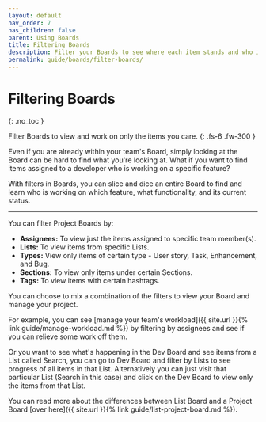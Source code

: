 ```yaml
---
layout: default
nav_order: 7
has_children: false
parent: Using Boards
title: Filtering Boards
description: Filter your Boards to see where each item stands and who is working on what to manage workload
permalink: guide/boards/filter-boards/
---
```

# Filtering Boards
{: .no_toc }

Filter Boards to view and work on only the items you care.
{: .fs-6 .fw-300 }

Even if you are already within your team's Board, simply looking at the Board can be hard to find what you're looking at. What if you want to find items assigned to a developer who is working on a specific feature? 

With filters in Boards, you can slice and dice an entire Board to find and learn who is working on which feature, what functionality, and its current status.

---

You can filter Project Boards by:

* **Assignees:** To view just the items assigned to specific team member(s).
* **Lists:** To view items from specific Lists.
* **Types:** View only items of certain type - User story, Task, Enhancement, and Bug.
* **Sections:** To view only items under certain Sections.
* **Tags:** To view items with certain hashtags.

You can choose to mix a combination of the filters to view your Board and manage your project. 

For example, you can see [manage your team's workload]({{ site.url }}{% link guide/manage-workload.md %}) by filtering by assignees and see if you can relieve some work off them.

Or you want to see what's happening in the Dev Board and see items from a List called Search, you can go to Dev Board and filter by Lists to see progress of all items in that List. Alternatively you can just visit that particular List (Search in this case) and click on the Dev Board to view only the items from that List.

You can read more about the differences between List Board and a Project Board [over here]({{ site.url }}{% link guide/list-project-board.md %}).